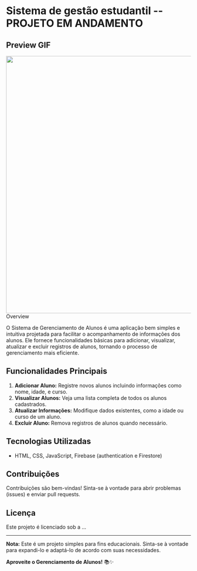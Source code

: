 # Sistema de gestão estudantil -- PROJETO EM ANDAMENTO
## Preview GIF
<div align="center">
<img src="https://gifyu.com/image/S02Vr](https://github.com/FelpFS1/DashboardSchool/assets/97350613/5359b60e-de13-46d6-9d28-73359bbbf7aa" width="700px" />
</div

## Overview

O Sistema de Gerenciamento de Alunos é uma aplicação bem simples e intuitiva projetada para facilitar o acompanhamento de informações dos alunos. Ele fornece funcionalidades básicas para adicionar, visualizar, atualizar e excluir registros de alunos, tornando o processo de gerenciamento mais eficiente.

## Funcionalidades Principais

1. **Adicionar Aluno:** Registre novos alunos incluindo informações como nome, idade, e curso.
2. **Visualizar Alunos:** Veja uma lista completa de todos os alunos cadastrados.
3. **Atualizar Informações:** Modifique dados existentes, como a idade ou curso de um aluno.
4. **Excluir Aluno:** Remova registros de alunos quando necessário.

## Tecnologias Utilizadas

- HTML, CSS, JavaScript, Firebase (authentication e Firestore)



## Contribuições

Contribuições são bem-vindas! Sinta-se à vontade para abrir problemas (issues) e enviar pull requests.

## Licença

Este projeto é licenciado sob a ...

---

**Nota:** Este é um projeto simples para fins educacionais. Sinta-se à vontade para expandi-lo e adaptá-lo de acordo com suas necessidades.

**Aproveite o Gerenciamento de Alunos!** 📚✨
